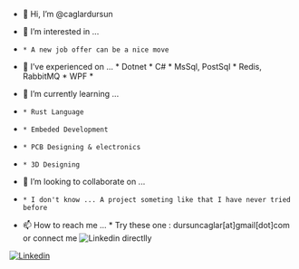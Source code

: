 - 👋 Hi, I’m @caglardursun
  

- 👀 I’m interested in ... 
-     * A new job offer can be a nice move 
- 🌱 I’ve experienced on ...
      * Dotnet 
      * C# 
      * MsSql, PostSql 
      * Redis, RabbitMQ
      * WPF
      * 
- 🌱 I’m currently learning ...
-     * Rust Language 
-     * Embeded Development 
-     * PCB Designing & electronics 
-     * 3D Designing
- 💞️ I’m looking to collaborate on ...
-     * I don't know ... A project someting like that I have never tried before 
- 📫 How to reach me ...
      * Try these one : 
        dursuncaglar[at]gmail[dot]com or connect me ![](https://www.linkedin.com/in/caglardursun/ "Linkedin") directlly 

[![Linkedin](https://content.linkedin.com/content/dam/me/business/en-us/amp/brand-site/v2/bg/LI-Bug.svg.original.svg)](https://www.linkedin.com/in/caglardursun/)

